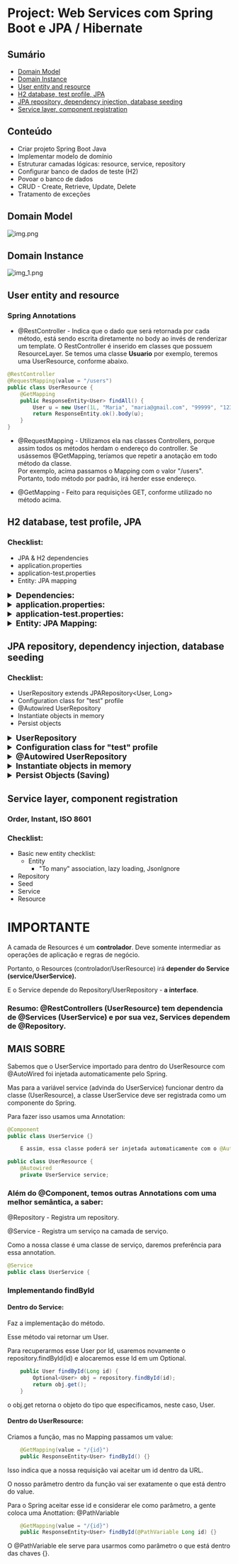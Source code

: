 # Project: Web Services com Spring Boot e JPA / Hibernate 


## Sumário
- [Domain Model](#Domain-Model)
- [Domain Instance](#Domain-Instance)
- [User entity and resource](#User-entity-and-resource)
- [H2 database, test profile, JPA](#H2-database-test-profile-JPA)
- [JPA repository, dependency injection, database seeding](#JPA-repository,-dependency-injection,-database-seeding)
- [Service layer, component registration](#Service-layer,-component-registration)


## Conteúdo
- Criar projeto Spring Boot Java
- Implementar modelo de domínio
- Estruturar camadas lógicas: resource, service, repository
- Configurar banco de dados de teste (H2)
- Povoar o banco de dados
- CRUD - Create, Retrieve, Update, Delete
- Tratamento de exceções

## Domain Model
![img.png](img.png)

## Domain Instance
![img_1.png](img_1.png)


## User entity and resource

### Spring Annotations

- @RestController - Indica que o dado que será retornada por cada método, está sendo escrita diretamente no body ao invés de renderizar um template.
  O RestController é inserido em classes que possuem ResourceLayer. Se temos uma classe <b>Usuario</b> por exemplo, teremos uma UserResource, conforme abaixo.

```java
@RestController
@RequestMapping(value = "/users")
public class UserResource {
    @GetMapping
    public ResponseEntity<User> findAll() {
        User u = new User(1L, "Maria", "maria@gmail.com", "99999", "12345");
        return ResponseEntity.ok().body(u);
    }
}
```
- @RequestMapping - Utilizamos ela nas classes Controllers, porque assim todos os métodos herdam o endereço do controller. Se usássemos @GetMapping, teríamos que repetir a anotação em todo método da classe. <br>
  Por exemplo, acima passamos o Mapping com o valor "/users". Portanto, todo método por padrão, irá herder esse endereço.


- @GetMapping - Feito para requisições GET, conforme utilizado no método acima.


## H2 database, test profile, JPA

### Checklist:
- JPA & H2 dependencies
- application.properties
- application-test.properties
- Entity: JPA mapping 

<details>
  <summary style="font-weight: bold; font-size: 18px">Dependencies:</summary>

```xml
  <dependency>
    <groupId>org.springframework.boot</groupId>
    <artifactId>spring-boot-starter-data-jpa</artifactId>
  </dependency>

  <dependency>
    <groupId>com.h2database</groupId>
    <artifactId>h2</artifactId>
    <scope>runtime</scope>
  </dependency>
```
</details>


<details>
  <summary style="font-weight: bold; font-size: 18px" >application.properties:</summary>

```
spring.profiles.active=test
spring.jpa.open-in-view=true
```

</details>


<details> 
  <summary style="font-weight: bold; font-size: 18px" >application-test.properties:</summary>

```
# DATASOURCE
spring.datasource.driverClassName=org.h2.Driver
spring.datasource.url=jdbc:h2:mem:testdb
spring.datasource.username=sa
spring.datasource.password=
# H2 CLIENT
spring.h2.console.enabled=true
spring.h2.console.path=/h2-console
# JPA, SQL
spring.jpa.database-platform=org.hibernate.dialect.H2Dialect
spring.jpa.defer-datasource-initialization=true
spring.jpa.show-sql=true
spring.jpa.properties.hibernate.format_sql=true
```
</details> 

<details>
  <summary style="font-weight: bold; font-size: 18px">Entity: JPA Mapping:</summary>

  Colocar na classe User algumas anotações do JPA. Instruindo ao JPA como converter os objetos para o modelo relacional.
  1. Colocar @Entity em cima da classe.
  2. Colocar uma @Table(name = "tb_user"). Isso porque a palavra User é uma palavra reservada do banco de dados H2 então precisamos renomear para essa tabela não ter nenhum tipo de conflito.
  3. Settar primaryKey, nesse caso ID.
     - Sabemos que ID é uma coluna autoincrementada, então colocamos @GeneratedValue(strategy = GenerationType.IDENTITY).
    
```java
@Entity
@Table(name = "tb_user")
public class User implements Serializable {
    private static final long serialVersionUID = 1L;
    @Id
    @GeneratedValue(strategy = GenerationType.IDENTITY)
    private Long id;
```
</details>

## JPA repository, dependency injection, database seeding

### Checklist:
- UserRepository extends JPARepository<User, Long>
- Configuration class for "test" profile
- @Autowired UserRepository
- Instantiate objects in memory
- Persist objects

<details>
    <summary style="font-weight: bold; font-size: 18px">UserRepository</summary>

UserRepository será responsável por fazer operações com a entidade User. Para criamos, faremos o UserRepository extender o JPARepository, passando o tipo da Entidade que vamos acessar e o tipo da chave.
1. Criamos um package chamado repositories dentro de course e criamos o UserRepository (que será uma interface);
2. Dentro da interface criada, extendemos passando o JpaRepository e parâmetros;
```java
public interface UserRepository extends JpaRepository <User, Long > {
}
```
</details>

<details>
    <summary style="font-weight: bold; font-size: 18px">Configuration class for "test" profile</summary>

Essa classe de configuração ela não é nem controller, service ou repository. Ela é uma classe auxiliar que vai fazer umas configurações na aplicação.
1. Criamos um package chamado config e criamos uma entidade chamada TestConfig.
2. Para o Spring identificar que é uma classe de configuração, passaremos uma anottation @Configuration.
    Além disso, para caracterizarmos essa classe como perfil de teste, passaremos uma anottation @Profile.
```java
@Configuration
@Profile("test")
public class TestConfig {
}
```
</details>

<details>
    <summary style="font-weight: bold; font-size: 18px">@Autowired UserRepository</summary>

Essa classe TestConfig vai servir para database seeding. Ou seja, popular o banco de dados. Sabemos que para acessar/salvar coisas no banco de dados utilizamos o Repository. <br>

Portanto, teremos o nosso primeiro caso de injeção de dependência. <br>

Para fazermos o Spring entender que o objeto dependerá de outro, importar o UserRepository:
```java
    @Autowired
    private UserRepository userRepository;
```
A anotação @AutoWired irá associar uma instância de UserRepository dentro de TestConfig através do Spring.
</details>

<details>
    <summary style="font-weight: bold; font-size: 18px">Instantiate objects in memory</summary>

O TestConfig irá implementar a interface CommandLineRunner. 
```java
public class TestConfig implements CommandLineRunner {,
    @Override
    public void run(String... args) throws Exception {
        User u1 = new User(null, "Maria Brown", "maria@gmail.com", "988888888", "123456");
        User u2 = new User(null, "Alex Green", "alex@gmail.com", "977777777", "123456");
    }
}
```
</details>

<details>
    <summary style="font-weight: bold; font-size: 18px">Persist Objects (Saving)</summary>

Tudo dentro do método run será executado quando a operação for iniciada (no programa principal -CourseApplication-).
1. Instanciamos os objetos desejados;
2. E depois chamamos userRepository.saveAll(e aqui dentro, passamos um Arrays inserindo os objetos acima).

```java
    @Override
    public void run(String... args) throws Exception {
        User u1 = new User(null, "Maria Brown", "maria@gmail.com", "988888888", "123456");
        User u2 = new User(null, "Alex Green", "alex@gmail.com", "977777777", "123456");

        userRepository.saveAll(Arrays.asList(u1, u2));
    }
}
```
</details>

## Service layer, component registration
### Order, Instant, ISO 8601

### Checklist:
- Basic new entity checklist:
  - Entity
    - "To many" association, lazy loading, JsonIgnore
- Repository
- Seed
- Service
- Resource
# IMPORTANTE
A camada de Resources é um <b>controlador</b>. Deve somente intermediar as operações de aplicação e regras de negócio.

Portanto, o Resources (controlador/UserResource) irá <b>depender do Service (service/UserService).</b> 

E o Service depende do Repository/UserRepository - <b>a interface</b>.

### Resumo: @RestControllers (UserResource) tem dependencia de @Services (UserService) e por sua vez, Services dependem de @Repository.

## MAIS SOBRE

Sabemos que o UserService importado para dentro do UserResource com @AutoWired foi injetada automaticamente pelo Spring.

Mas para a variável service (advinda do UserService) funcionar dentro da classe (UserResource), a classe UserService deve ser registrada como um componente do Spring.

Para fazer isso usamos uma Annotation:
```java
@Component
public class UserService {}

    E assim, essa classe poderá ser injetada automaticamente com o @AutoWired na outra classe:

public class UserResource {
    @Autowired
    private UserService service;
```

### Além do @Component, temos outras Annotations com uma melhor semântica, a saber:

@Repository - Registra um repository.

@Service - Registra um serviço na camada de serviço. 

Como a nossa classe é uma classe de serviço, daremos preferência para essa annotation.
```java
@Service
public class UserService {
```

### Implementando findById

#### Dentro do Service: 

Faz a implementação do método.

Esse método vai retornar um User.

Para recuperarmos esse User por Id, usaremos novamente o repository.findById(id) e alocaremos esse Id em um Optional.

```java
    public User findById(Long id) {
        Optional<User> obj = repository.findById(id);
        return obj.get();
    }
```
o obj.get retorna o objeto do tipo que especificamos, neste caso, User.

#### Dentro do UserResource:

Criamos a função, mas no Mapping passamos um value:
```java
    @GetMapping(value = "/{id}")
    public ResponseEntity<User> findById() {}
```
Isso indica que a nossa requisição vai aceitar um id dentro da URL.

O nosso parâmetro dentro da função vai ser exatamente o que está dentro do value.

Para o Spring aceitar esse id e considerar ele como parâmetro, a gente coloca uma Anottation: @PathVariable
```java
    @GetMapping(value = "/{id}")
    public ResponseEntity<User> findById(@PathVariable Long id) {}
```

O @PathVariable ele serve para usarmos como parâmetro o que está dentro das chaves {}.
